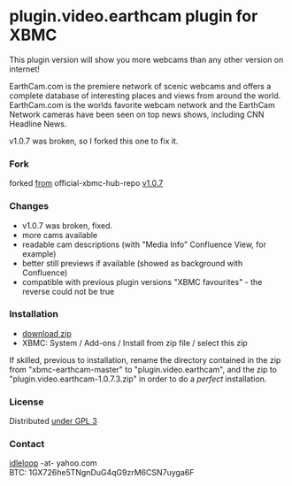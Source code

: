 # plugin.video.earthcam plugin for XBMC

This plugin version will show you more webcams than any other version on internet!

EarthCam.com is the premiere network of scenic webcams and offers a complete database of interesting places and views from around the world. EarthCam.com is the worlds favorite webcam network and the EarthCam Network cameras have been seen on top news shows, including CNN Headline News.

v1.0.7 was broken, so I forked this one to fix it.

### Fork

forked [from](http://addons.tvaddons.ag/show/plugin.video.earthcam/) official-xbmc-hub-repo [v1.0.7](https://github.com/idleloop-github/xbmc-earthcam/tree/3e263215a4a3ea9ccba0092bf097939f8b25ff58)

### Changes

* v1.0.7 was broken, fixed.
* more cams available
* readable cam descriptions (with "Media Info" Confluence View, for example)
* better still previews if available (showed as background with Confluence)
* compatible with previous plugin versions "XBMC favourites" - the reverse could not be true

### Installation

* [download zip](https://github.com/idleloop-github/xbmc-earthcam/archive/master.zip)
* XBMC: System / Add-ons / Install from zip file / select this zip

If skilled, previous to installation, rename the directory contained in the zip from "xbmc-earthcam-master" to "plugin.video.earthcam", and the zip to "plugin.video.earthcam-1.0.7.3.zip" in order to do a *perfect* installation.

### License

Distributed [under GPL 3](http://www.gnu.org/licenses/gpl-3.0.html)

### Contact

[idleloop](http://www.angelfire.com/ego2/idleloop/) -at- yahoo.com   
BTC: 1GX726he5TNgnDuG4qG9zrM6CSN7uyga6F